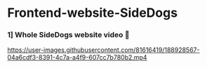 # Frontend-website-SideDogs
### 1] Whole SideDogs website video 🐶
https://user-images.githubusercontent.com/81616419/188928567-04a6cdf3-8391-4c7a-a4f9-607cc7b780b2.mp4

